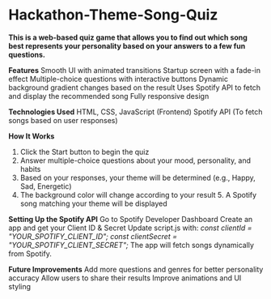 # Hackathon-Theme-Song-Quiz

**This is a web-based quiz game that allows you to find out which song best represents your personality based on your answers to a few fun questions.**

**Features**
Smooth UI with animated transitions
Startup screen with a fade-in effect
Multiple-choice questions with interactive buttons
Dynamic background gradient changes based on the result
Uses Spotify API to fetch and display the recommended song
Fully responsive design

**Technologies Used**
HTML, CSS, JavaScript (Frontend)
Spotify API (To fetch songs based on user responses)

**How It Works**
1. Click the Start button to begin the quiz
2. Answer multiple-choice questions about your mood, personality, and habits
3. Based on your responses, your theme will be determined (e.g., Happy, Sad, Energetic)
4. The background color will change according to your result
5️. A Spotify song matching your theme will be displayed

**Setting Up the Spotify API**
Go to Spotify Developer Dashboard
Create an app and get your Client ID & Secret
Update script.js with:
*const clientId = "YOUR_SPOTIFY_CLIENT_ID";
const clientSecret = "YOUR_SPOTIFY_CLIENT_SECRET";*
The app will fetch songs dynamically from Spotify.

**Future Improvements**
Add more questions and genres for better personality accuracy
Allow users to share their results Improve animations and UI styling

